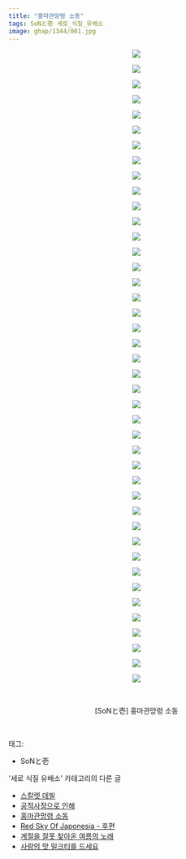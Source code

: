 ```yaml
---
title: "홍마관망령 소동"
tags: SoNと壱 세로_식질_유배소
image: ghap/1344/001.jpg
---
```

<div class="article">
<p style="text-align: center; clear: none; float: none;"><img src="{{ site.nasurl }}/ghap/1344/001.jpg"/></p>
<p style="text-align: center; clear: none; float: none;"><img src="{{ site.nasurl }}/ghap/1344/002.jpg"/></p>
<p style="text-align: center; clear: none; float: none;"><img src="{{ site.nasurl }}/ghap/1344/003.jpg"/></p>
<p style="text-align: center; clear: none; float: none;"><img src="{{ site.nasurl }}/ghap/1344/004.jpg"/></p>
<p style="text-align: center; clear: none; float: none;"><img src="{{ site.nasurl }}/ghap/1344/005.jpg"/></p>
<p style="text-align: center; clear: none; float: none;"><img src="{{ site.nasurl }}/ghap/1344/006.jpg"/></p>
<p style="text-align: center; clear: none; float: none;"><img src="{{ site.nasurl }}/ghap/1344/007.jpg"/></p>
<p style="text-align: center; clear: none; float: none;"><img src="{{ site.nasurl }}/ghap/1344/008.jpg"/></p>
<p style="text-align: center; clear: none; float: none;"><img src="{{ site.nasurl }}/ghap/1344/009.jpg"/></p>
<p style="text-align: center; clear: none; float: none;"><img src="{{ site.nasurl }}/ghap/1344/010.jpg"/></p>
<p style="text-align: center; clear: none; float: none;"><img src="{{ site.nasurl }}/ghap/1344/011.jpg"/></p>
<p style="text-align: center; clear: none; float: none;"><img src="{{ site.nasurl }}/ghap/1344/012.jpg"/></p>
<p style="text-align: center; clear: none; float: none;"><img src="{{ site.nasurl }}/ghap/1344/013.jpg"/></p>
<p style="text-align: center; clear: none; float: none;"><img src="{{ site.nasurl }}/ghap/1344/014.jpg"/></p>
<p style="text-align: center; clear: none; float: none;"><img src="{{ site.nasurl }}/ghap/1344/015.jpg"/></p>
<p style="text-align: center; clear: none; float: none;"><img src="{{ site.nasurl }}/ghap/1344/016.jpg"/></p>
<p style="text-align: center; clear: none; float: none;"><img src="{{ site.nasurl }}/ghap/1344/017.jpg"/></p>
<p style="text-align: center; clear: none; float: none;"><img src="{{ site.nasurl }}/ghap/1344/018.jpg"/></p>
<p style="text-align: center; clear: none; float: none;"><img src="{{ site.nasurl }}/ghap/1344/019.jpg"/></p>
<p style="text-align: center; clear: none; float: none;"><img src="{{ site.nasurl }}/ghap/1344/020.jpg"/></p>
<p style="text-align: center; clear: none; float: none;"><img src="{{ site.nasurl }}/ghap/1344/021.jpg"/></p>
<p style="text-align: center; clear: none; float: none;"><img src="{{ site.nasurl }}/ghap/1344/022.jpg"/></p>
<p style="text-align: center; clear: none; float: none;"><img src="{{ site.nasurl }}/ghap/1344/023.jpg"/></p>
<p style="text-align: center; clear: none; float: none;"><img src="{{ site.nasurl }}/ghap/1344/024.jpg"/></p>
<p style="text-align: center; clear: none; float: none;"><img src="{{ site.nasurl }}/ghap/1344/025.jpg"/></p>
<p style="text-align: center; clear: none; float: none;"><img src="{{ site.nasurl }}/ghap/1344/026.jpg"/></p>
<p style="text-align: center; clear: none; float: none;"><img src="{{ site.nasurl }}/ghap/1344/027.jpg"/></p>
<p style="text-align: center; clear: none; float: none;"><img src="{{ site.nasurl }}/ghap/1344/028.jpg"/></p>
<p style="text-align: center; clear: none; float: none;"><img src="{{ site.nasurl }}/ghap/1344/029.jpg"/></p>
<p style="text-align: center; clear: none; float: none;"><img src="{{ site.nasurl }}/ghap/1344/030.jpg"/></p>
<p style="text-align: center; clear: none; float: none;"><img src="{{ site.nasurl }}/ghap/1344/031.jpg"/></p>
<p style="text-align: center; clear: none; float: none;"><img src="{{ site.nasurl }}/ghap/1344/032.jpg"/></p>
<p style="text-align: center; clear: none; float: none;"><img src="{{ site.nasurl }}/ghap/1344/033.jpg"/></p>
<p style="text-align: center; clear: none; float: none;"><img src="{{ site.nasurl }}/ghap/1344/034.jpg"/></p>
<p style="text-align: center; clear: none; float: none;"><img src="{{ site.nasurl }}/ghap/1344/035.jpg"/></p>
<p style="text-align: center; clear: none; float: none;"><img src="{{ site.nasurl }}/ghap/1344/036.jpg"/></p>
<p style="text-align: center; clear: none; float: none;"><img src="{{ site.nasurl }}/ghap/1344/037.jpg"/></p>
<p style="text-align: center; clear: none; float: none;"><img src="{{ site.nasurl }}/ghap/1344/038.jpg"/></p>
<p style="text-align: center; clear: none; float: none;"><img src="{{ site.nasurl }}/ghap/1344/039.jpg"/></p>
<p style="text-align: center; clear: none; float: none;"><img src="{{ site.nasurl }}/ghap/1344/040.jpg"/></p>
<p style="text-align: center; clear: none; float: none;"><img src="{{ site.nasurl }}/ghap/1344/041.jpg"/></p>
<p style="text-align: center; clear: none; float: none;"><img src="{{ site.nasurl }}/ghap/1344/042.jpg"/></p>
<p style="text-align: center; clear: none; float: none;"><br/></p>
<p style="text-align: center; clear: none; float: none;">[SoNと壱] 홍마관망령 소동</p>
<p><br/></p>
</div><div class="tagTrail">
<p>태그: </p>
<ul>
<li>SoNと壱</li>
</ul>
</div><div class="another">
<p>'세로 식질 유배소' 카테고리의 다른 글</p>
<ul>
<li><a href="/2016-08-07-ghap_1399">스칼렛 데빌</a></li>
<li><a href="/2016-08-06-ghap_1381">공적사정으로 인해</a></li>
<li><a href="/2016-08-04-ghap_1344">홍마관망령 소동</a></li>
<li><a href="/2016-08-01-ghap_1293">Red Sky Of Japonesia - 후편</a></li>
<li><a href="/2016-07-30-ghap_1226">계절을 잘못 찾아온 여름의 노래</a></li>
<li><a href="/2016-07-28-ghap_1184">사랑의 맛 밀크티를 드세요</a></li>
</ul>
</div><div class="cb_module cb_fluid">
<div class="cb_wrt cb_profile">
</div><!-- commentList close -->
</div>
<br/>
<p id="refer"></p>
<br/>
